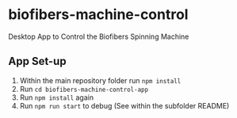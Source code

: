 # biofibers-machine-control
Desktop App to Control the Biofibers Spinning Machine

## App Set-up
1. Within the main repository folder run `npm install`
2. Run `cd biofibers-machine-control-app`
3. Run `npm install` again
4. Run `npm run start` to debug (See within the subfolder README)

